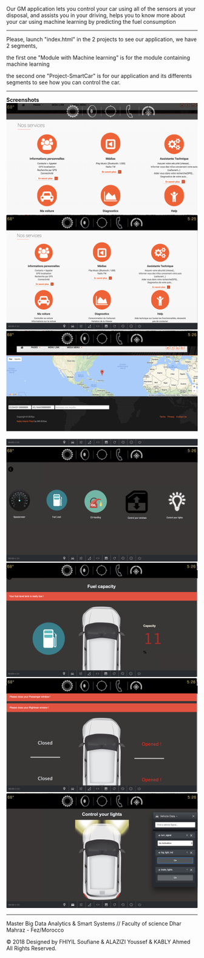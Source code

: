 Our GM application lets you control your car using all of the sensors at your disposal, and assists you in your driving, helps you to know more about your car using machine learning by predicting the fuel consumption


-----------

Please, launch "index.html" in the 2 projects to see our application, we have 2 segments, 

the first one "Module with Machine learning" is for the module containing machine learning

the second one "Project-SmartCar" is for our application and its differents segments to see how you can control the car.


-----------
<b>Screenshots</b>
<img src="/Screenshots/capture_1.png"/>
<img src="/Screenshots/capture_2.png"/>
<img src="/Screenshots/capture_3.png"/>
<img src="/Screenshots/capture_4.png"/>
<img src="/Screenshots/capture_5.png"/>
<img src="/Screenshots/capture_6.png"/>
<img src="/Screenshots/capture_7.png"/>


-----------
Master Big Data Analytics & Smart Systems // Faculty of science Dhar Mahraz - Fez/Morocco

© 2018 Designed by FHIYIL Soufiane & ALAZIZI Youssef & KABLY Ahmed All Rights Reserved.